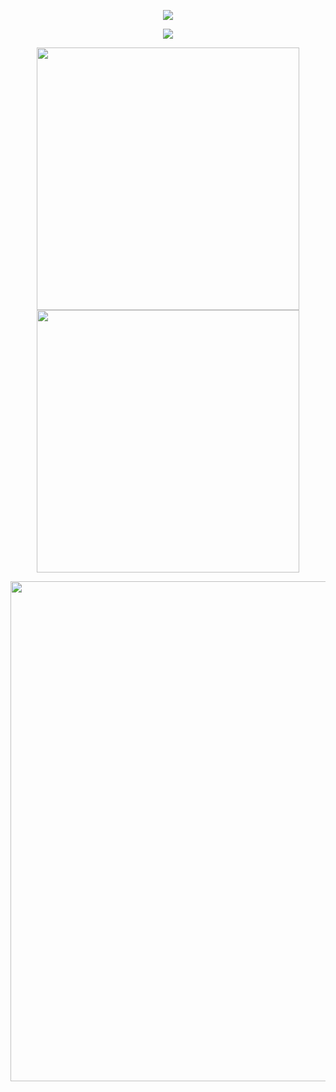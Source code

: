 
<p align="center">
  <img src="https://readme-typing-svg.herokuapp.com?font=Fira+Code&weight=600&size=22&duration=3000&pause=500&color=00FFFF&center=true&width=600&lines=Marino+Tselani;Informatics+and+Computer+Engineering;University+of+West+Attica;Full-Stack+Developer;Software+Engineer;AI+Engineer">
</p>



<p align="center">
  <img src="https://github-readme-stats.vercel.app/api/top-langs/?username=mrns20&layout=compact&theme=tokyonight&hide_border=true">
</p>


<p align="center"> <img src="https://github-readme-streak-stats.herokuapp.com?user=YourGitHubUsername&theme=tokyonight&hide_border=true" width="420"> <img src="https://github-readme-stats.vercel.app/api?username=YourGitHubUsername&show_icons=true&theme=tokyonight&hide_border=true" width="420"> </p>



<p align="center"> <img src="https://github-readme-activity-graph.vercel.app/graph?username=mrns20&theme=react-dark&hide_border=true" width="800"> </p>

